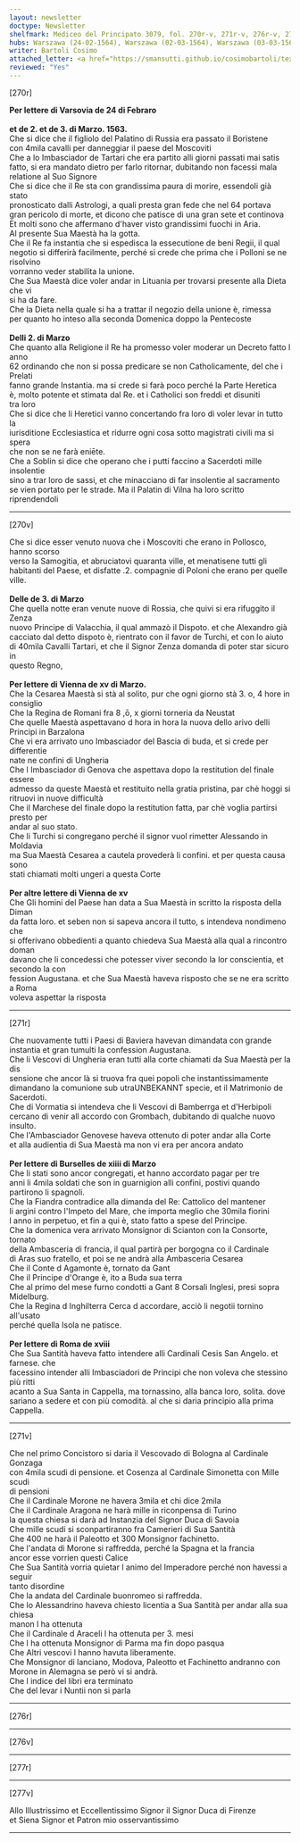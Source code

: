 ```yaml
---
layout: newsletter
doctype: Newsletter
shelfmark: Mediceo del Principato 3079, fol. 270r-v, 271r-v, 276r-v, 277r-v
hubs: Warszawa (24-02-1564), Warszawa (02-03-1564), Warszawa (03-03-1564), Warszawa (02-03-1564), Warszawa (03-03-1564), Wien (15-03-1564), Wien (15-03-1564), Bruxelles (14-03-1564), Roma (18-03-1564)
writer: Bartoli Cosimo
attached_letter: <a href="https://smansutti.github.io/cosimobartoli/texts/2976_101/">2976_101</a>
reviewed: "Yes"
---
```


[270r]  
  
  
<strong>Per lettere di Varsovia de 24 di Febraro</strong>  
<br/><strong>et de 2. et de 3. di Marzo. 1563.</strong>  
Che si dice che il figliolo del Palatino di Russia era passato il Boristene  
con 4mila cavalli per danneggiar il paese del Moscoviti  
Che a lo Imbasciador de Tartari che era partito alli giorni passati mai satis  
fatto, si era mandato dietro per farlo ritornar, dubitando non facessi mala  
relatione al Suo Signore  
Che si dice che il Re sta con grandissima paura di morire, essendoli già stato  
pronosticato dalli Astrologi, a quali presta gran fede che nel 64 portava  
gran pericolo di morte, et dicono che patisce di una gran sete et continova  
Et molti sono che affermano d'haver visto grandissimi fuochi in Aria.  
Al presente Sua Maestà ha la gotta.  
Che il Re fa instantia che si espedisca la essecutione de beni Regii, il qual  
negotio si differirà facilmente, perché si crede che prima che i Polloni se ne risolvino  
vorranno veder stabilita la unione.  
Che Sua Maestà dice voler andar in Lituania per trovarsi presente alla Dieta che vi  
si ha da fare.  
Che la Dieta nella quale si ha a trattar il negozio della unione è, rimessa  
per quanto ho inteso alla seconda Domenica doppo la Pentecoste  
<br/><strong>Delli 2. di Marzo</strong>  
Che quanto alla Religione il Re ha promesso voler moderar un Decreto fatto l anno  
62 ordinando che non si possa predicare se non Catholicamente, del che i Prelati  
fanno grande Instantia. ma si crede si farà poco perché la Parte Heretica  
è, molto potente et stimata dal Re. et i Catholici son freddi et disuniti  
tra loro  
Che si dice che li Heretici vanno concertando fra loro di voler levar in tutto la  
iurisditione Ecclesiastica et ridurre ogni cosa sotto magistrati civili ma si spera  
che non se ne farà eniēte.  
Che a Soblin si dice che operano che i putti faccino a Sacerdoti mille insolentie  
sino a trar loro de sassi, et che minacciano di far insolentie al sacramento  
se vien portato per le strade. Ma il Palatin di Vilna ha loro scritto riprendendoli  
  
---  

[270v]  
  
  
Che si dice esser venuto nuova che i Moscoviti che erano in Pollosco, hanno scorso  
verso la Samogitia, et abruciatovi quaranta ville, et menatisene tutti gli  
habitanti del Paese, et disfatte .2. compagnie di Poloni che erano per quelle ville.  
<br/><strong>Delle de 3. di Marzo</strong>  
Che quella notte eran venute nuove di Rossia, che quivi si era rifuggito il Zenza  
nuovo Principe di Valacchia, il qual ammazò il Dispoto. et che Alexandro già  
cacciato dal detto dispoto è, rientrato con il favor de Turchi, et con lo aiuto  
di 40mila Cavalli Tartari, et che il Signor Zenza domanda di poter star sicuro in  
questo Regno,  
<br/><strong>Per lettere di Vienna de xv di Marzo.</strong>  
Che la Cesarea Maestà si stà al solito, pur che ogni giorno stà 3. o, 4 hore in consiglio  
Che la Regina de Romani fra 8 ,ō, x giorni torneria da Neustat  
Che quelle Maestà aspettavano d hora in hora la nuova dello arivo delli Principi in Barzalona  
Che vi era arrivato uno Imbasciador del Bascia di buda, et si crede per differentie  
nate ne confini di Ungheria  
Che l Imbasciador di Genova che aspettava dopo la restitution del finale essere  
admesso da queste Maestà et restituito nella gratia pristina, par chè hoggi si  
ritruovi in nuove difficultà  
Che il Marchese del finale dopo la restitution fatta, par chè voglia partirsi presto per  
andar al suo stato.  
Che li Turchi si congregano perché il signor vuol rimetter Alessando in Moldavia  
ma Sua Maestà Cesarea a cautela provederà li confini. et per questa causa sono  
stati chiamati molti ungeri a questa Corte  
<br/><strong>Per altre lettere di Vienna de xv</strong>  
Che Gli homini del Paese han data a Sua Maestà in scritto la risposta della Diman  
da fatta loro. et seben non si sapeva ancora il tutto, s intendeva nondimeno che  
si offerivano obbedienti a quanto chiedeva Sua Maestà alla qual a rincontro doman  
davano che li concedessi che potesser viver secondo la lor conscientia, et secondo la con  
fession Augustana. et che Sua Maestà haveva risposto che se ne era scritto a Roma  
voleva aspettar la risposta  
  
---  

[271r]  
  
  
Che nuovamente tutti i Paesi di Baviera havevan dimandata con grande  
instantia et gran tumulti la confession Augustana.  
Che li Vescovi di Ungheria eran tutti alla corte chiamati da Sua Maestà per la dis  
sensione che ancor là si truova fra quei popoli che instantissimamente  
dimandano la comunione sub utraUNBEKANNT specie, et il Matrimonio de Sacerdoti.  
Che di Vormatia si intendeva che li Vescovi di Bamberrga et d'Herbipoli  
cercano di venir all accordo con Grombach, dubitando di qualche nuovo insulto.  
Che l'Ambasciador Genovese haveva ottenuto di poter andar alla Corte  
et alla audientia di Sua Maestà ma non vi era per ancora andato  
<br/><strong>Per lettere di Burselles de xiiii di Marzo</strong>  
Che li stati sono ancor congregati, et hanno accordato pagar per tre  
anni li 4mila soldati che son in guarnigion alli confini, postivi quando  
partirono li spagnoli.  
Che la Fiandra contradice alla dimanda del Re: Cattolico del mantener  
li argini contro l'Impeto del Mare, che importa meglio che 30mila fiorini  
l anno in perpetuo, et fin a qui è, stato fatto a spese del Principe.  
Che la domenica vera arrivato Monsignor di Scianton con la Consorte, tornato  
della Ambasceria di francia, il qual partirà per borgogna co il Cardinale  
di Aras suo fratello, et poi se ne andrà alla Ambasceria Cesarea  
Che il Conte d Agamonte è, tornato da Gant  
Che il Principe d'Orange è, ito a Buda sua terra  
Che al primo del mese furno condotti a Gant 8 Corsali Inglesi, presi sopra  
Midelburg.  
Che la Regina d Inghilterra Cerca d accordare, acciò li negotii tornino all'usato  
perché quella Isola ne patisce.  
<br/><strong>Per lettere di Roma de xviii</strong>  
Che Sua Santità haveva fatto intendere alli Cardinali Cesis San Angelo. et farnese. che  
facessino intender alli Imbasciadori de Principi che non voleva che stessino più ritti  
acanto a Sua Santa in Cappella, ma tornassino, alla banca loro, solita. dove  
sariano a sedere et con più comodità. al che si daria principio alla prima Cappella.  
  
---  

[271v]  
  
  
Che nel primo Concistoro si daria il Vescovado di Bologna al Cardinale Gonzaga  
con 4mila scudi di pensione. et Cosenza al Cardinale Simonetta con Mille scudi  
di pensioni  
Che il Cardinale Morone ne havera 3mila et chi dice 2mila  
Che il Cardinale Aragona ne harà mille in riconpensa di Turino  
la questa chiesa si darà ad Instanzia del Signor Duca di Savoia  
Che mille scudi si sconpartiranno fra Camerieri di Sua Santità  
Che 400 ne harà il Paleotto et 300 Monsignor fachinetto.  
Che l'andata di Morone si raffredda, perché la Spagna et la francia  
ancor esse vorrien questi Calice  
Che Sua Santità vorria quietar l animo del Imperadore perché non havessi a seguir  
tanto disordine  
Che la andata del Cardinale buonromeo si raffredda.  
Che lo Alessandrino haveva chiesto licentia a Sua Santità per andar alla sua chiesa  
manon l ha ottenuta  
Che il Cardinale d Araceli l ha ottenuta per 3. mesi  
Che l ha ottenuta Monsignor di Parma ma fin dopo pasqua  
Che Altri vescovi l hanno havuta liberamente.  
Che Monsignor di lanciano, Modova, Paleotto et Fachinetto andranno con  
Morone in Alemagna se però vi si andrà.  
Che l indice del libri era terminato  
Che del levar i Nuntii non si parla  
  
---  

[276r]  
  
  
  
---  

[276v]  
  
  
  
---  

[277r]  
  
  
  
---  

[277v]  
  
  
Allo Illustrissimo et Eccellentissimo Signor il Signor Duca di Firenze  
et Siena Signor et Patron mio osservantissimo  
  
---  

